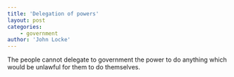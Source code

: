 ```yaml
---
title: 'Delegation of powers'
layout: post
categories:
    - government
author: 'John Locke'
---
```


The people cannot delegate to government the power to do anything which would be unlawful for them to do themselves.